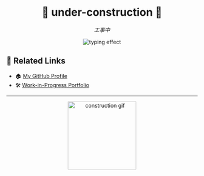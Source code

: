 <!-- README.md -->

<h1 align="center">🚧 under-construction 🚧</h1>
<p align="center">
  <em>工事中</em><br>
</p>

<p align="center">
  <img src="https://readme-typing-svg.demolab.com?font=Press+Start+2P&pause=1000&color=F7FF00&center=true&vCenter=true&width=480&lines=Uploading+HTML+files...;Fixing+broken+frames...;Optimizing+table+layouts..." alt="typing effect" />
</p>

## 🔗 Related Links

- 🏠 [My GitHub Profile](https://github.com/bonanza-olaf)
- 🛠 [Work-in-Progress Portfolio](https://portfolio-for-prairie.vercel.app/)

---

<p align="center">
  <img src="https://media.giphy.com/media/xT8qBuhwq0Oy1HBLiE/giphy.gif" width="180" alt="construction gif">
</p>
